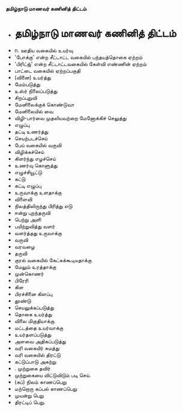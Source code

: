 **தமிழ்நாடு மாணவர் கணினித் திட்டம்**
- # தமிழ்நாடு மாணவர் கணினித் திட்டம்
- n. ஊதிய வகையில் உயர்வு
- 'போக்கு' என்ற சீட்டாட்ட வகையில் பந்தயத்தொகை ஏற்றம்
- 'பிரிட்ஜ்' என்ற சீட்டாட்டவகையில் கேள்வி எண்ணின் ஏற்றம்
- பாட்டை வகையில் ஏற்றப்பகுதி
- (வினை) உயர்த்து
- மேம்படுத்து
- உஸ்ர் நிலைப்படுத்து
- சிறப்புறுவி
- மேனிலைக்குக் கொண்டுவா
- மேனிலையில் வை
- விழி-பார்வை முதலியவற்றை மேனோக்கிச் செலுத்து
- எழுப்பு
- தட்டி உணர்த்து
- செயற்படச்செய்
- பேய் வகையில் வருவி
- விழிக்கச்செய்
- கிளர்ந்து எழச்செய்
- உணர்வு கொளுத்து
- எழுச்சியூட்டு
- கட்டு
- கட்டி எழுப்பு
- உருவாக்கு உளதாக்கு
- விளைவி
- நிலத்திலிருந்து பிரித்து எடு
- ஈன்று புறந்தருவி
- பெற்று அளி
- பயிற்றுவித்து வளர்
- வளர்த்தது உருவாக்கு
- வருவி
- வரவழை
- தருவி
- குரல் வகையில் கேட்கக்கூடியதாக்கு
- மேலும் உரத்தாக்கு
- முன்கொணர்
- பிரேரி
- கிள
- பிரச்சினை கிளப்பு
- தூண்டு
- செயலுக்கப்படுத்து
- தொகை உயர்த்து
- விலை மிகுதியாக்கு.
-  மட்டத்தை உயர்வாக்கு
- உயர்தளப்படுத்து
- அளவை அதிகப்படுத்து
- வரி வகையிர் சுமத்து
- வரி வகையில் திரட்டு
- கட்டுப்பாடு அகற்று
- . முற்றுகை தவிர்
- முற்றுகையை விட்டுவிடும் படி செய்.
- (கப்) நிலம் காணப்பெறு
- மற்றொரு கப்பல் காணப்பெறு
- முயன்று பெறு
- திரட்டிப் பெறு.

